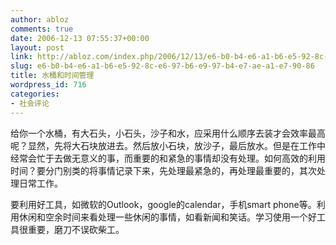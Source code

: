 ```yaml
---
author: abloz
comments: true
date: 2006-12-13 07:55:37+00:00
layout: post
link: http://abloz.com/index.php/2006/12/13/e6-b0-b4-e6-a1-b6-e5-92-8c-e6-97-b6-e9-97-b4-e7-ae-a1-e7-90-86/
slug: e6-b0-b4-e6-a1-b6-e5-92-8c-e6-97-b6-e9-97-b4-e7-ae-a1-e7-90-86
title: 水桶和时间管理
wordpress_id: 716
categories:
- 社会评论
---
```


给你一个水桶，有大石头，小石头，沙子和水，应采用什么顺序去装才会效率最高呢？显然，先将大石块放进去。然后放小石块，放沙子，最后放水。但是在工作中经常会忙于去做无意义的事，而重要的和紧急的事情却没有处理。如何高效的利用时间？要分门别类的将事情记录下来，先处理最紧急的，再处理最重要的，其次处理日常工作。




要利用好工具，如微软的Outlook，google的calendar，手机smart
phone等。利用休闲和空余时间来看处理一些休闲的事情，如看新闻和笑话。学习使用一个好工具很重要，磨刀不误砍柴工。
